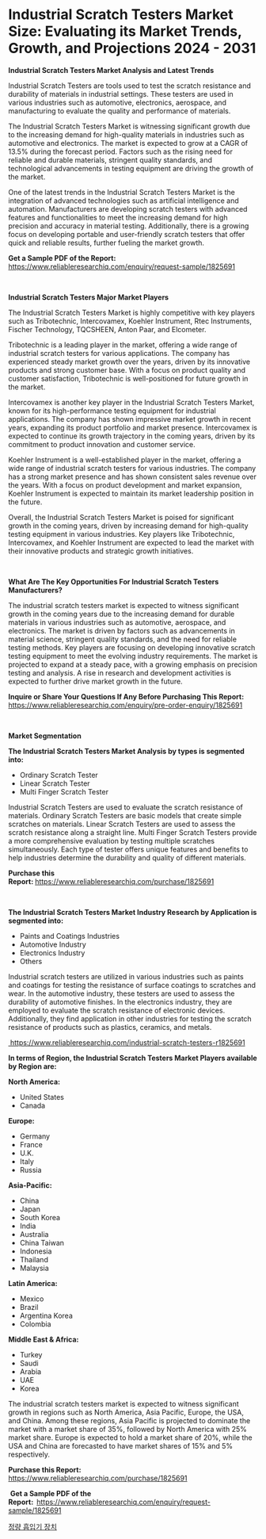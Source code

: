 <p><h1>Industrial Scratch Testers Market Size: Evaluating its Market Trends, Growth, and Projections 2024 - 2031</h1></p><p><strong>Industrial Scratch Testers Market Analysis and Latest Trends</strong></p>
<p><p>Industrial Scratch Testers are tools used to test the scratch resistance and durability of materials in industrial settings. These testers are used in various industries such as automotive, electronics, aerospace, and manufacturing to evaluate the quality and performance of materials.</p><p>The Industrial Scratch Testers Market is witnessing significant growth due to the increasing demand for high-quality materials in industries such as automotive and electronics. The market is expected to grow at a CAGR of 13.5% during the forecast period. Factors such as the rising need for reliable and durable materials, stringent quality standards, and technological advancements in testing equipment are driving the growth of the market.</p><p>One of the latest trends in the Industrial Scratch Testers Market is the integration of advanced technologies such as artificial intelligence and automation. Manufacturers are developing scratch testers with advanced features and functionalities to meet the increasing demand for high precision and accuracy in material testing. Additionally, there is a growing focus on developing portable and user-friendly scratch testers that offer quick and reliable results, further fueling the market growth.</p></p>
<p><strong>Get a Sample PDF of the Report:&nbsp;</strong> <a href="https://www.reliableresearchiq.com/enquiry/request-sample/1825691">https://www.reliableresearchiq.com/enquiry/request-sample/1825691</a></p>
<p>&nbsp;</p>
<p><strong>Industrial Scratch Testers Major Market Players</strong></p>
<p><p>The Industrial Scratch Testers Market is highly competitive with key players such as Tribotechnic, Intercovamex, Koehler Instrument, Rtec Instruments, Fischer Technology, TQCSHEEN, Anton Paar, and Elcometer. </p><p>Tribotechnic is a leading player in the market, offering a wide range of industrial scratch testers for various applications. The company has experienced steady market growth over the years, driven by its innovative products and strong customer base. With a focus on product quality and customer satisfaction, Tribotechnic is well-positioned for future growth in the market.</p><p>Intercovamex is another key player in the Industrial Scratch Testers Market, known for its high-performance testing equipment for industrial applications. The company has shown impressive market growth in recent years, expanding its product portfolio and market presence. Intercovamex is expected to continue its growth trajectory in the coming years, driven by its commitment to product innovation and customer service.</p><p>Koehler Instrument is a well-established player in the market, offering a wide range of industrial scratch testers for various industries. The company has a strong market presence and has shown consistent sales revenue over the years. With a focus on product development and market expansion, Koehler Instrument is expected to maintain its market leadership position in the future.</p><p>Overall, the Industrial Scratch Testers Market is poised for significant growth in the coming years, driven by increasing demand for high-quality testing equipment in various industries. Key players like Tribotechnic, Intercovamex, and Koehler Instrument are expected to lead the market with their innovative products and strategic growth initiatives.</p></p>
<p>&nbsp;</p>
<p><strong>What Are The Key Opportunities For Industrial Scratch Testers Manufacturers?</strong></p>
<p><p>The industrial scratch testers market is expected to witness significant growth in the coming years due to the increasing demand for durable materials in various industries such as automotive, aerospace, and electronics. The market is driven by factors such as advancements in material science, stringent quality standards, and the need for reliable testing methods. Key players are focusing on developing innovative scratch testing equipment to meet the evolving industry requirements. The market is projected to expand at a steady pace, with a growing emphasis on precision testing and analysis. A rise in research and development activities is expected to further drive market growth in the future.</p></p>
<p><strong>Inquire or Share Your Questions If Any Before Purchasing This Report:</strong> <a href="https://www.reliableresearchiq.com/enquiry/pre-order-enquiry/1825691">https://www.reliableresearchiq.com/enquiry/pre-order-enquiry/1825691</a></p>
<p>&nbsp;</p>
<p><strong>Market Segmentation</strong></p>
<p><strong>The Industrial Scratch Testers Market Analysis by types is segmented into:</strong></p>
<p><ul><li>Ordinary Scratch Tester</li><li>Linear Scratch Tester</li><li>Multi Finger Scratch Tester</li></ul></p>
<p><p>Industrial Scratch Testers are used to evaluate the scratch resistance of materials. Ordinary Scratch Testers are basic models that create simple scratches on materials. Linear Scratch Testers are used to assess the scratch resistance along a straight line. Multi Finger Scratch Testers provide a more comprehensive evaluation by testing multiple scratches simultaneously. Each type of tester offers unique features and benefits to help industries determine the durability and quality of different materials.</p></p>
<p><strong>Purchase this Report:&nbsp;</strong><a href="https://www.reliableresearchiq.com/purchase/1825691">https://www.reliableresearchiq.com/purchase/1825691</a></p>
<p>&nbsp;</p>
<p><strong>The Industrial Scratch Testers Market Industry Research by Application is segmented into:</strong></p>
<p><ul><li>Paints and Coatings Industries</li><li>Automotive Industry</li><li>Electronics Industry</li><li>Others</li></ul></p>
<p><p>Industrial scratch testers are utilized in various industries such as paints and coatings for testing the resistance of surface coatings to scratches and wear. In the automotive industry, these testers are used to assess the durability of automotive finishes. In the electronics industry, they are employed to evaluate the scratch resistance of electronic devices. Additionally, they find application in other industries for testing the scratch resistance of products such as plastics, ceramics, and metals.</p></p>
<p><a href="https://www.reliableresearchiq.com/industrial-scratch-testers-r1825691">&nbsp;https://www.reliableresearchiq.com/industrial-scratch-testers-r1825691</a></p>
<p><strong>In terms of Region, the Industrial Scratch Testers Market Players available by Region are:</strong></p>
<p>
    <p> <strong> North America: </strong>
        <ul>
            <li>United States</li>
            <li>Canada</li>
        </ul>
        </p> 
    <p> <strong> Europe: </strong>
        <ul>
            <li>Germany</li>
            <li>France</li>
            <li>U.K.</li>
            <li>Italy</li>
            <li>Russia</li>
        </ul>
        </p> 
    <p> <strong> Asia-Pacific: </strong>
        <ul>
            <li>China</li>
            <li>Japan</li>
            <li>South Korea</li>
            <li>India</li>
            <li>Australia</li>
            <li>China Taiwan</li>
            <li>Indonesia</li>
            <li>Thailand</li>
            <li>Malaysia</li>
        </ul>
        </p> 
    <p> <strong> Latin America: </strong>
        <ul>
            <li>Mexico</li>
            <li>Brazil</li>
            <li>Argentina Korea</li>
            <li>Colombia</li>
        </ul>
        </p> 
    <p> <strong> Middle East & Africa: </strong>
        <ul>
            <li>Turkey</li>
            <li>Saudi</li>
            <li>Arabia</li>
            <li>UAE</li>
            <li>Korea</li>
        </ul>
    </p>
    </p>
<p><p>The industrial scratch testers market is expected to witness significant growth in regions such as North America, Asia Pacific, Europe, the USA, and China. Among these regions, Asia Pacific is projected to dominate the market with a market share of 35%, followed by North America with 25% market share. Europe is expected to hold a market share of 20%, while the USA and China are forecasted to have market shares of 15% and 5% respectively.</p></p>
<p><strong>Purchase this Report: </strong><a href="https://www.reliableresearchiq.com/purchase/1825691">https://www.reliableresearchiq.com/purchase/1825691</a></p>
<p>&nbsp;<strong>Get a Sample PDF of the Report:&nbsp;&nbsp;</strong><a href="https://www.reliableresearchiq.com/enquiry/request-sample/1825691">https://www.reliableresearchiq.com/enquiry/request-sample/1825691</a></p>
<p><strong></strong></p>
<p><p><a href="https://github.com/hxzi07639916/Market-Research-Report-List-3/blob/main/482677071055.md">정량 흡입기 장치</a></p></p>